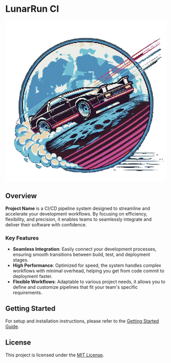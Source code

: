 # LunarRun CI

![Project Logo](./images/logo.png)

## Overview

**Project Name** is a CI/CD pipeline system designed to streamline and accelerate your development workflows. By focusing on efficiency, flexibility, and precision, it enables teams to seamlessly integrate and deliver their software with confidence.

### Key Features

- **Seamless Integration**: Easily connect your development processes, ensuring smooth transitions between build, test, and deployment stages.
- **High Performance**: Optimized for speed, the system handles complex workflows with minimal overhead, helping you get from code commit to deployment faster.
- **Flexible Workflows**: Adaptable to various project needs, it allows you to define and customize pipelines that fit your team's specific requirements.

## Getting Started

For setup and installation instructions, please refer to the [Getting Started Guide](./docs/getting-started.md).

## License

This project is licensed under the [MIT License](./LICENSE).

